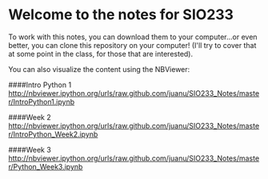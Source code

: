 # Welcome to the notes for SIO233

To work with this notes, you can download them to your computer...or even better, you can clone this repository on your computer! (I'll try to cover that at some point in the class, for those that are interested).

You can also visualize the content using the NBViewer:

####Intro Python 1
<http://nbviewer.ipython.org/urls/raw.github.com/juanu/SIO233_Notes/master/IntroPython1.ipynb>

####Week 2
<http://nbviewer.ipython.org/urls/raw.github.com/juanu/SIO233_Notes/master/IntroPython_Week2.ipynb>

####Week 3
<http://nbviewer.ipython.org/urls/raw.github.com/juanu/SIO233_Notes/master/Python_Week3.ipynb>
